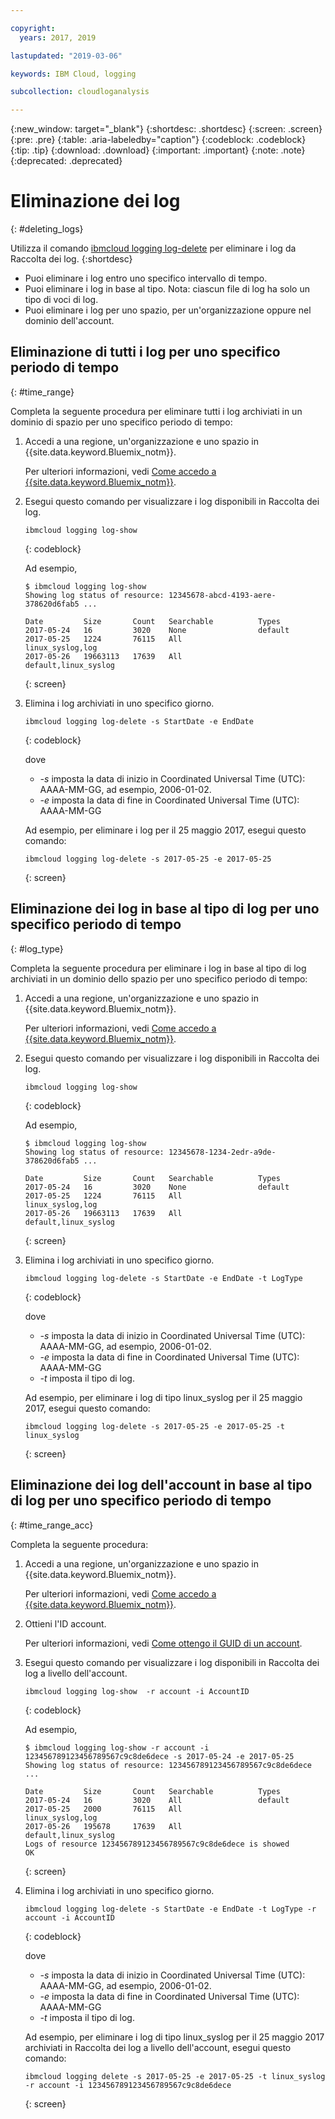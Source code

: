 ```yaml
---

copyright:
  years: 2017, 2019

lastupdated: "2019-03-06"

keywords: IBM Cloud, logging

subcollection: cloudloganalysis

---
```


{:new_window: target="_blank"}
{:shortdesc: .shortdesc}
{:screen: .screen}
{:pre: .pre}
{:table: .aria-labeledby="caption"}
{:codeblock: .codeblock}
{:tip: .tip}
{:download: .download}
{:important: .important}
{:note: .note}
{:deprecated: .deprecated}

# Eliminazione dei log
{: #deleting_logs}

Utilizza il comando [ibmcloud logging log-delete](/docs/services/CloudLogAnalysis/reference?topic=cloudloganalysis-log_analysis_cli#delete) per eliminare i log da Raccolta dei log. 
{:shortdesc}

* Puoi eliminare i log entro uno specifico intervallo di tempo.
* Puoi eliminare i log in base al tipo. Nota: ciascun file di log ha solo un tipo di voci di log.
* Puoi eliminare i log per uno spazio, per un'organizzazione oppure nel dominio dell'account.


## Eliminazione di tutti i log per uno specifico periodo di tempo
{: #time_range}

Completa la seguente procedura per eliminare tutti i log archiviati in un dominio di spazio per uno specifico periodo di tempo:

1. Accedi a una regione, un'organizzazione e uno spazio in {{site.data.keyword.Bluemix_notm}}. 

    Per ulteriori informazioni, vedi [Come accedo a {{site.data.keyword.Bluemix_notm}}](/docs/services/CloudLogAnalysis/qa?topic=cloudloganalysis-cli_qa#login).
    
2. Esegui questo comando per visualizzare i log disponibili in Raccolta dei log.

    ```
    ibmcloud logging log-show
    ```
    {: codeblock}
    
    Ad esempio,
    
    ```
    $ ibmcloud logging log-show
    Showing log status of resource: 12345678-abcd-4193-aere-378620d6fab5 ...

    Date         Size       Count   Searchable          Types   
	2017-05-24   16         3020    None                default
	2017-05-25   1224       76115   All                 linux_syslog,log
    2017-05-26   19663113   17639   All                 default,linux_syslog  
    ```
    {: screen}
	
3. Elimina i log archiviati in uno specifico giorno.

    ```
	ibmcloud logging log-delete -s StartDate -e EndDate
	```
	{: codeblock}
	
	dove
	
	* *-s* imposta la data di inizio in Coordinated Universal Time (UTC): AAAA-MM-GG, ad esempio, 2006-01-02.
    * *-e* imposta la data di fine in Coordinated Universal Time (UTC): AAAA-MM-GG
    	
	Ad esempio, per eliminare i log per il 25 maggio 2017, esegui questo comando:
	
	```
	ibmcloud logging log-delete -s 2017-05-25 -e 2017-05-25
	```
	{: screen}

	
## Eliminazione dei log in base al tipo di log per uno specifico periodo di tempo 
{: #log_type}

Completa la seguente procedura per eliminare i log in base al tipo di log archiviati in un dominio dello spazio per uno specifico periodo di tempo:

1. Accedi a una regione, un'organizzazione e uno spazio in {{site.data.keyword.Bluemix_notm}}. 

    Per ulteriori informazioni, vedi [Come accedo a {{site.data.keyword.Bluemix_notm}}](/docs/services/CloudLogAnalysis/qa?topic=cloudloganalysis-cli_qa#login).
    
2. Esegui questo comando per visualizzare i log disponibili in Raccolta dei log.

    ```
    ibmcloud logging log-show
    ```
    {: codeblock}
    
    Ad esempio,
    
    ```
    $ ibmcloud logging log-show
    Showing log status of resource: 12345678-1234-2edr-a9de-378620d6fab5 ...

    Date         Size       Count   Searchable          Types   
	2017-05-24   16         3020    None                default
	2017-05-25   1224       76115   All                 linux_syslog,log
    2017-05-26   19663113   17639   All                 default,linux_syslog  
    ```
    {: screen}
	
3. Elimina i log archiviati in uno specifico giorno.

    ```
	ibmcloud logging log-delete -s StartDate -e EndDate -t LogType
	```
	{: codeblock}
	
	dove
	
	* *-s* imposta la data di inizio in Coordinated Universal Time (UTC): AAAA-MM-GG, ad esempio, 2006-01-02.
    * *-e* imposta la data di fine in Coordinated Universal Time (UTC): AAAA-MM-GG
	* *-t* imposta il tipo di log.
    	
	Ad esempio, per eliminare i log di tipo linux_syslog per il 25 maggio 2017, esegui questo comando:
	
	```
	ibmcloud logging log-delete -s 2017-05-25 -e 2017-05-25 -t linux_syslog
	```
	{: screen}

		
	
## Eliminazione dei log dell'account in base al tipo di log per uno specifico periodo di tempo 
{: #time_range_acc}

Completa la seguente procedura:

1. Accedi a una regione, un'organizzazione e uno spazio in {{site.data.keyword.Bluemix_notm}}. 

    Per ulteriori informazioni, vedi [Come accedo a {{site.data.keyword.Bluemix_notm}}](/docs/services/CloudLogAnalysis/qa?topic=cloudloganalysis-cli_qa#login).
	
2. Ottieni l'ID account.

    Per ulteriori informazioni, vedi [Come ottengo il GUID di un account](/docs/services/CloudLogAnalysis/qa?topic=cloudloganalysis-cli_qa#account_guid).
    
3. Esegui questo comando per visualizzare i log disponibili in Raccolta dei log a livello dell'account.

    ```
    ibmcloud logging log-show  -r account -i AccountID
    ```
    {: codeblock}
    
    Ad esempio,
    
    ```
    $ ibmcloud logging log-show -r account -i 123456789123456789567c9c8de6dece -s 2017-05-24 -e 2017-05-25
	Showing log status of resource: 123456789123456789567c9c8de6dece ...

    Date         Size       Count   Searchable          Types   
	2017-05-24   16         3020    All                 default
	2017-05-25   2000       76115   All                 linux_syslog,log
    2017-05-26   195678     17639   All                 default,linux_syslog    
    Logs of resource 123456789123456789567c9c8de6dece is showed
    OK
    ```
    {: screen}
	
4. Elimina i log archiviati in uno specifico giorno.

    ```
	ibmcloud logging log-delete -s StartDate -e EndDate -t LogType -r account -i AccountID
	```
	{: codeblock}
	
	dove
	
	* *-s* imposta la data di inizio in Coordinated Universal Time (UTC): AAAA-MM-GG, ad esempio, 2006-01-02.
    * *-e* imposta la data di fine in Coordinated Universal Time (UTC): AAAA-MM-GG
	* *-t* imposta il tipo di log.
    	
	Ad esempio, per eliminare i log di tipo linux_syslog per il 25 maggio 2017 archiviati in Raccolta dei log a livello dell'account, esegui questo comando:
	
	```
	ibmcloud logging delete -s 2017-05-25 -e 2017-05-25 -t linux_syslog -r account -i 123456789123456789567c9c8de6dece
	```
	{: screen}
	












